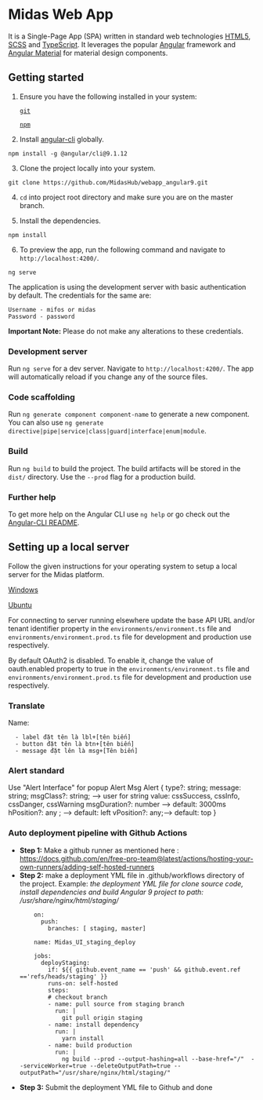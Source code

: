 # Midas Web App 

It is a Single-Page App (SPA) written in standard web technologies [HTML5](http://whatwg.org/html), [SCSS](http://sass-lang.com) and [TypeScript](http://www.typescriptlang.org). It leverages the popular [Angular](https://angular.io/) framework and [Angular Material](https://material.angular.io/) for material design components.


## Getting started

1. Ensure you have the following installed in your system:

    [`git`](https://git-scm.com/downloads)

    [`npm`](https://nodejs.org/en/download/)

2. Install [angular-cli](https://github.com/angular/angular-cli) globally.
```
npm install -g @angular/cli@9.1.12
```

3. Clone the project locally into your system.
```
git clone https://github.com/MidasHub/webapp_angular9.git
```

4. `cd` into project root directory and make sure you are on the master branch.

5. Install the dependencies.
```
npm install
```

6. To preview the app, run the following command and navigate to `http://localhost:4200/`.
```
ng serve
```

The application is using the development server with basic authentication by default. The credentials for the same are:
 
    Username - mifos or midas
    Password - password

**Important Note:** Please do not make any alterations to these credentials.

### Development server

Run `ng serve` for a dev server. Navigate to `http://localhost:4200/`. The app will automatically reload if you change any of the source files.

### Code scaffolding

Run `ng generate component component-name` to generate a new component. You can also use
`ng generate directive|pipe|service|class|guard|interface|enum|module`.

### Build

Run `ng build` to build the project. The build artifacts will be stored in the `dist/` directory. Use the `--prod` flag for a production build.

### Further help

To get more help on the Angular CLI use `ng help` or go check out the
[Angular-CLI README](https://github.com/angular/angular-cli).


## Setting up a local server

Follow the given instructions for your operating system to setup a local server for the Midas platform.

[Windows](https://cwiki.apache.org/confluence/display/FINERACT/Fineract-platform+Installation+on+Windows)

[Ubuntu](https://cwiki.apache.org/confluence/display/FINERACT/Fineract+Installation+on+Ubuntu+Server)

For connecting to server running elsewhere update the base API URL and/or tenant identifier property in the `environments/environment.ts` file and `environments/environment.prod.ts` file for development and production use respectively.

By default OAuth2 is disabled. To enable it, change the value of oauth.enabled property to true in the `environments/environment.ts` file and `environments/environment.prod.ts` file for development and production use respectively.

### Translate

Name: 

      - label đặt tên là lbl+[tên biến]
      - button đặt tên là btn+[tên biến]
      - message đặt lên là msg+[Tên biến]

### Alert standard
Use "Alert Interface" for popup Alert Msg
  Alert {
    type?: string; 
    message: string;
    msgClass?: string; --> user for string value: cssSuccess, cssInfo, cssDanger, cssWarning
    msgDuration?: number --> default: 3000ms
    hPosition?: any ; --> default: left
    vPosition?: any;--> default: top
    }

### Auto deployment pipeline with Github Actions
  - **Step 1:** Make a github runner as mentioned here : https://docs.github.com/en/free-pro-team@latest/actions/hosting-your-own-runners/adding-self-hosted-runners
  - **Step 2:** make a deployment YML file in .github/workflows directory of the project.
      Example: *the deployment YML file for clone source code, install dependencies and build Angular 9 project to path: /usr/share/nginx/html/staging/*
      ```
          on:
            push:
              branches: [ staging, master]   

          name: Midas_UI_staging_deploy

          jobs:
            deployStaging:
              if: ${{ github.event_name == 'push' && github.event.ref =='refs/heads/staging' }}
              runs-on: self-hosted
              steps:
              # checkout branch
              - name: pull source from staging branch
                run: |
                  git pull origin staging
              - name: install dependency
                run: |
                  yarn install
              - name: build production
                run: |
                  ng build --prod --output-hashing=all --base-href="/"  --serviceWorker=true --deleteOutputPath=true --outputPath="/usr/share/nginx/html/staging/" 
      ```
  - **Step 3:** Submit the deployment YML file to Github and done
